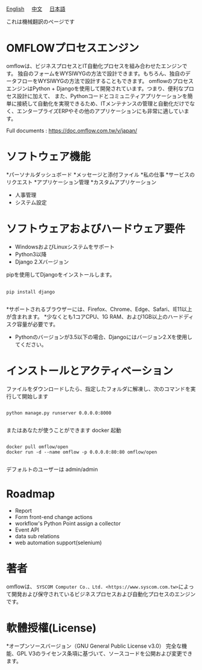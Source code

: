 <a href="https://github.com/syscomgo/omflow/blob/master/README.md">English</a>&nbsp;&nbsp;&nbsp;&nbsp;&nbsp;<a href="https://github.com/syscomgo/omflow/blob/master/README_TW.md">中文</a>&nbsp;&nbsp;&nbsp;&nbsp;&nbsp;<a href="https://github.com/syscomgo/omflow/blob/master/README_JP.md">日本語</a>

これは機械翻訳のページです

OMFLOWプロセスエンジン
=================

omflowは、ビジネスプロセスとIT自動化プロセスを組み合わせたエンジンです。
独自のフォームをWYSIWYGの方法で設計できます。もちろん、独自のデータフローをWYSIWYGの方法で設計することもできます。
omflowのプロセスエンジンはPython + Djangoを使用して開発されています。つまり、便利なプロセス設計に加えて、
また、Pythonコードとコミュニティアプリケーションを簡単に接続して自動化を実現できるため、ITメンテナンスの管理と自動化だけでなく、エンタープライズERPやその他のアプリケーションにも非常に適しています。
 
Full documents : https://doc.omflow.com.tw/v/japan/
 

ソフトウェア機能
=================

*パーソナルダッシュボード
*メッセージと添付ファイル
*私の仕事
*サービスのリクエスト
*アプリケーション管理
*カスタムアプリケーション
* 人事管理
*  システム設定


ソフトウェアおよびハードウェア要件
=================

* WindowsおよびLinuxシステムをサポート
* Python3以降
* Django 2.Xバージョン

pipを使用してDjangoをインストールします。
<pre> <code>
pip install django

</code></pre>

*サポートされるブラウザーには、Firefox、Chrome、Edge、Safari、IE11以上が含まれます。
*少なくとも1コアCPU、1G RAM、および1GB以上のハードディスク容量が必要です。
* Pythonのバージョンが3.5以下の場合、Djangoにはバージョン2.Xを使用してください。

インストールとアクティベーション
===========

ファイルをダウンロードしたら、指定したフォルダに解凍し、次のコマンドを実行して開始します

<pre><code>
python manage.py runserver 0.0.0.0:8000

</code></pre>

またはあなたが使うことができます docker 起動

<pre><code>
docker pull omflow/open
docker run -d --name omflow -p 0.0.0.0:80:80 omflow/open

</code></pre>

デフォルトのユーザーは admin/admin  

Roadmap
=======

*  Report
*  Form front-end change actions
*  workflow's Python Point assign a collector 
*  Event API
*  data sub relations
*  web automation support(selenium)

著者
=======

omflowは、 `SYSCOM Computer Co.、Ltd. <https://www.syscom.com.tw>`によって開発および保守されているビジネスプロセスおよび自動化プロセスのエンジンです。 

軟體授權(License)
=================

*オープンソースバージョン（GNU General Public License v3.0）
    完全な機能、GPL V3のライセンス条項に基づいて、ソースコードを公開および変更できます。
